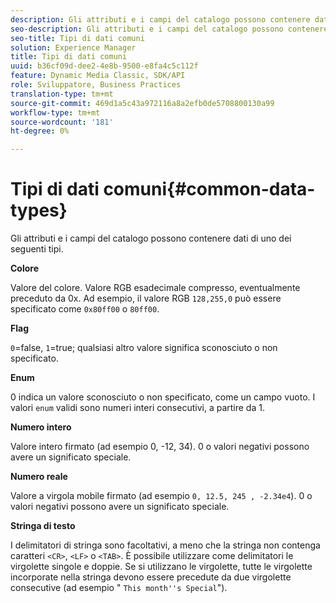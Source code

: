 ```yaml
---
description: Gli attributi e i campi del catalogo possono contenere dati di uno dei seguenti tipi.
seo-description: Gli attributi e i campi del catalogo possono contenere dati di uno dei seguenti tipi.
seo-title: Tipi di dati comuni
solution: Experience Manager
title: Tipi di dati comuni
uuid: b36cf09d-dee2-4e8b-9500-e8fa4c5c112f
feature: Dynamic Media Classic, SDK/API
role: Sviluppatore, Business Practices
translation-type: tm+mt
source-git-commit: 469d1a5c43a972116a8a2efb0de5708800130a99
workflow-type: tm+mt
source-wordcount: '181'
ht-degree: 0%

---
```



# Tipi di dati comuni{#common-data-types}

Gli attributi e i campi del catalogo possono contenere dati di uno dei seguenti tipi.

**Colore**

Valore del colore. Valore RGB esadecimale compresso, eventualmente preceduto da 0x. Ad esempio, il valore RGB `128,255,0` può essere specificato come `0x80ff00` o `80ff00`.

**Flag**

`0`=false,  `1`=true; qualsiasi altro valore significa sconosciuto o non specificato.

**Enum**

0 indica un valore sconosciuto o non specificato, come un campo vuoto. I valori `enum` validi sono numeri interi consecutivi, a partire da 1.

**Numero intero**

Valore intero firmato (ad esempio 0, -12, 34). 0 o valori negativi possono avere un significato speciale.

**Numero reale**

Valore a virgola mobile firmato (ad esempio `0, 12.5, 245 , -2.34e4`). 0 o valori negativi possono avere un significato speciale.

**Stringa di testo**

I delimitatori di stringa sono facoltativi, a meno che la stringa non contenga caratteri `<CR>`, `<LF>` o `<TAB>`. È possibile utilizzare come delimitatori le virgolette singole e doppie. Se si utilizzano le virgolette, tutte le virgolette incorporate nella stringa devono essere precedute da due virgolette consecutive (ad esempio &quot; `This month''s Special`&quot;).
